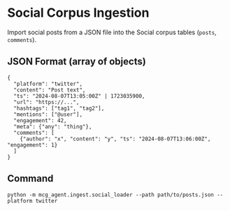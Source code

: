 # Social Corpus Ingestion

Import social posts from a JSON file into the Social corpus tables (`posts`, `comments`).

## JSON Format (array of objects)
```
{
  "platform": "twitter",
  "content": "Post text",
  "ts": "2024-08-07T13:05:00Z" | 1723035900,
  "url": "https://...",
  "hashtags": ["tag1", "tag2"],
  "mentions": ["@user"],
  "engagement": 42,
  "meta": {"any": "thing"},
  "comments": [
    {"author": "x", "content": "y", "ts": "2024-08-07T13:06:00Z", "engagement": 1}
  ]
}
```

## Command
```
python -m mcg_agent.ingest.social_loader --path path/to/posts.json --platform twitter
```


